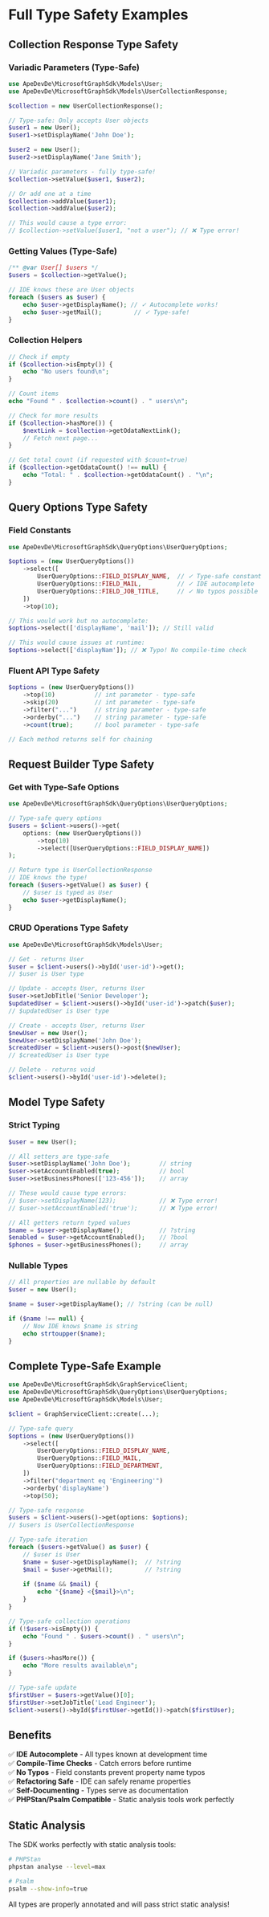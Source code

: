 # Full Type Safety Examples

## Collection Response Type Safety

### Variadic Parameters (Type-Safe)

```php
use ApeDevDe\MicrosoftGraphSdk\Models\User;
use ApeDevDe\MicrosoftGraphSdk\Models\UserCollectionResponse;

$collection = new UserCollectionResponse();

// Type-safe: Only accepts User objects
$user1 = new User();
$user1->setDisplayName('John Doe');

$user2 = new User();
$user2->setDisplayName('Jane Smith');

// Variadic parameters - fully type-safe!
$collection->setValue($user1, $user2);

// Or add one at a time
$collection->addValue($user1);
$collection->addValue($user2);

// This would cause a type error:
// $collection->setValue($user1, "not a user"); // ❌ Type error!
```

### Getting Values (Type-Safe)

```php
/** @var User[] $users */
$users = $collection->getValue();

// IDE knows these are User objects
foreach ($users as $user) {
    echo $user->getDisplayName(); // ✓ Autocomplete works!
    echo $user->getMail();         // ✓ Type-safe!
}
```

### Collection Helpers

```php
// Check if empty
if ($collection->isEmpty()) {
    echo "No users found\n";
}

// Count items
echo "Found " . $collection->count() . " users\n";

// Check for more results
if ($collection->hasMore()) {
    $nextLink = $collection->getOdataNextLink();
    // Fetch next page...
}

// Get total count (if requested with $count=true)
if ($collection->getOdataCount() !== null) {
    echo "Total: " . $collection->getOdataCount() . "\n";
}
```

## Query Options Type Safety

### Field Constants

```php
use ApeDevDe\MicrosoftGraphSdk\QueryOptions\UserQueryOptions;

$options = (new UserQueryOptions())
    ->select([
        UserQueryOptions::FIELD_DISPLAY_NAME,  // ✓ Type-safe constant
        UserQueryOptions::FIELD_MAIL,          // ✓ IDE autocomplete
        UserQueryOptions::FIELD_JOB_TITLE,     // ✓ No typos possible
    ])
    ->top(10);

// This would work but no autocomplete:
$options->select(['displayName', 'mail']); // Still valid

// This would cause issues at runtime:
$options->select(['displayNam']); // ❌ Typo! No compile-time check
```

### Fluent API Type Safety

```php
$options = (new UserQueryOptions())
    ->top(10)           // int parameter - type-safe
    ->skip(20)          // int parameter - type-safe
    ->filter("...")     // string parameter - type-safe
    ->orderby("...")    // string parameter - type-safe
    ->count(true);      // bool parameter - type-safe

// Each method returns self for chaining
```

## Request Builder Type Safety

### Get with Type-Safe Options

```php
use ApeDevDe\MicrosoftGraphSdk\QueryOptions\UserQueryOptions;

// Type-safe query options
$users = $client->users()->get(
    options: (new UserQueryOptions())
        ->top(10)
        ->select([UserQueryOptions::FIELD_DISPLAY_NAME])
);

// Return type is UserCollectionResponse
// IDE knows the type!
foreach ($users->getValue() as $user) {
    // $user is typed as User
    echo $user->getDisplayName();
}
```

### CRUD Operations Type Safety

```php
use ApeDevDe\MicrosoftGraphSdk\Models\User;

// Get - returns User
$user = $client->users()->byId('user-id')->get();
// $user is User type

// Update - accepts User, returns User
$user->setJobTitle('Senior Developer');
$updatedUser = $client->users()->byId('user-id')->patch($user);
// $updatedUser is User type

// Create - accepts User, returns User
$newUser = new User();
$newUser->setDisplayName('John Doe');
$createdUser = $client->users()->post($newUser);
// $createdUser is User type

// Delete - returns void
$client->users()->byId('user-id')->delete();
```

## Model Type Safety

### Strict Typing

```php
$user = new User();

// All setters are type-safe
$user->setDisplayName('John Doe');        // string
$user->setAccountEnabled(true);           // bool
$user->setBusinessPhones(['123-456']);    // array

// These would cause type errors:
// $user->setDisplayName(123);            // ❌ Type error!
// $user->setAccountEnabled('true');      // ❌ Type error!

// All getters return typed values
$name = $user->getDisplayName();          // ?string
$enabled = $user->getAccountEnabled();    // ?bool
$phones = $user->getBusinessPhones();     // array
```

### Nullable Types

```php
// All properties are nullable by default
$user = new User();

$name = $user->getDisplayName(); // ?string (can be null)

if ($name !== null) {
    // Now IDE knows $name is string
    echo strtoupper($name);
}
```

## Complete Type-Safe Example

```php
use ApeDevDe\MicrosoftGraphSdk\GraphServiceClient;
use ApeDevDe\MicrosoftGraphSdk\QueryOptions\UserQueryOptions;
use ApeDevDe\MicrosoftGraphSdk\Models\User;

$client = GraphServiceClient::create(...);

// Type-safe query
$options = (new UserQueryOptions())
    ->select([
        UserQueryOptions::FIELD_DISPLAY_NAME,
        UserQueryOptions::FIELD_MAIL,
        UserQueryOptions::FIELD_DEPARTMENT,
    ])
    ->filter("department eq 'Engineering'")
    ->orderby('displayName')
    ->top(50);

// Type-safe response
$users = $client->users()->get(options: $options);
// $users is UserCollectionResponse

// Type-safe iteration
foreach ($users->getValue() as $user) {
    // $user is User
    $name = $user->getDisplayName();  // ?string
    $mail = $user->getMail();         // ?string
    
    if ($name && $mail) {
        echo "{$name} <{$mail}>\n";
    }
}

// Type-safe collection operations
if (!$users->isEmpty()) {
    echo "Found " . $users->count() . " users\n";
}

if ($users->hasMore()) {
    echo "More results available\n";
}

// Type-safe update
$firstUser = $users->getValue()[0];
$firstUser->setJobTitle('Lead Engineer');
$client->users()->byId($firstUser->getId())->patch($firstUser);
```

## Benefits

✅ **IDE Autocomplete** - All types known at development time  
✅ **Compile-Time Checks** - Catch errors before runtime  
✅ **No Typos** - Field constants prevent property name typos  
✅ **Refactoring Safe** - IDE can safely rename properties  
✅ **Self-Documenting** - Types serve as documentation  
✅ **PHPStan/Psalm Compatible** - Static analysis tools work perfectly  

## Static Analysis

The SDK works perfectly with static analysis tools:

```bash
# PHPStan
phpstan analyse --level=max

# Psalm
psalm --show-info=true
```

All types are properly annotated and will pass strict static analysis!

